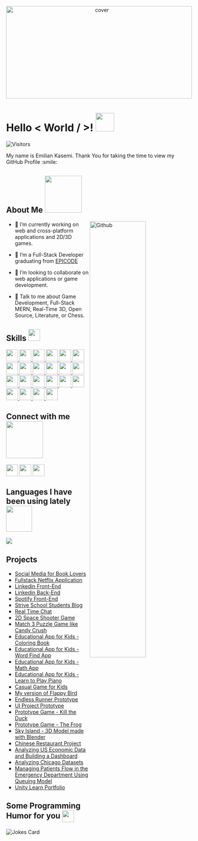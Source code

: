 <div align="center">
<img width="100%" height = "250px" src="https://c.tenor.com/3Irkt45Qb6AAAAAd/mario-difficult-difficult-level.gif" alt="cover" />
</div>

<h1> Hello < World / >! <img src = "https://raw.githubusercontent.com/MartinHeinz/MartinHeinz/master/wave.gif" width = 50px> </h1>
<p align='center'>
        
       
![Visitors](https://visitor-badge.glitch.me/badge?page_id=theringsofsaturn.theringsofsaturn)

</p>
<div size='20px'> My name is Emilian Kasemi. Thank You for taking the time to view my GitHub Profile :smile: 
</div>

<h2> About Me <img src = "https://media0.giphy.com/media/KDDpcKigbfFpnejZs6/giphy.gif?cid=ecf05e47oy6f4zjs8g1qoiystc56cu7r9tb8a1fe76e05oty&rid=giphy.gif" width = 100px></h2>

<img width="55%" align="right" alt="Github" src="https://raw.githubusercontent.com/onimur/.github/master/.resources/git-header.svg" />


- 🔭 I’m currently working on web and cross-platform applications and 2D/3D games.

- 🌱 I’m a Full-Stack Developer graduating from <a href="https://epicode.com/en/" target="_blank">EPICODE</a>

- 👯 I’m looking to collaborate on web applications or game development. 

- 💬 Talk to me about Game Development, Full-Stack MERN, Real-Time 3D, Open Source, Literature, or Chess.

<h2> Skills <img src = "https://media2.giphy.com/media/QssGEmpkyEOhBCb7e1/giphy.gif?cid=ecf05e47a0n3gi1bfqntqmob8g9aid1oyj2wr3ds3mg700bl&rid=giphy.gif" width = 32px> </h2>
<a href= https://github.com/theringsofsaturn?tab=repositories&q=&type=&language=html&sort= > <img width ='32px' src ='https://raw.githubusercontent.com/rahulbanerjee26/githubAboutMeGenerator/main/icons/html.svg'> </a>
<a href= https://github.com/theringsofsaturn?tab=repositories&q=&type=&language=css&sort= > <img width ='32px' src ='https://raw.githubusercontent.com/rahulbanerjee26/githubAboutMeGenerator/main/icons/css.svg'> </a>
<a href= https://github.com/theringsofsaturn?tab=repositories&q=&type=&language=bootstrap&sort= > <img width ='32px' src ='https://raw.githubusercontent.com/rahulbanerjee26/githubAboutMeGenerator/main/icons/bootstrap.svg'> </a>
<a href= https://github.com/theringsofsaturn?tab=repositories&q=&type=&language=javascript&sort= > <img width ='32px' src ='https://raw.githubusercontent.com/rahulbanerjee26/githubAboutMeGenerator/main/icons/javascript.svg'> </a>
<a href= https://github.com/theringsofsaturn?tab=repositories&q=&type=&language=reactjs&sort= > <img width ='32px' src ='https://raw.githubusercontent.com/rahulbanerjee26/githubAboutMeGenerator/main/icons/reactjs.svg'> </a>
<a href= https://github.com/theringsofsaturn?tab=repositories&q=&type=&language=redux&sort= > <img width ='32px' src ='https://raw.githubusercontent.com/rahulbanerjee26/githubAboutMeGenerator/main/icons/redux.svg'> </a>
<a href= https://github.com/theringsofsaturn?tab=repositories&q=&type=&language=nodejs&sort= > <img width ='32px' src ='https://raw.githubusercontent.com/rahulbanerjee26/githubAboutMeGenerator/main/icons/nodejs.svg'> </a>
<a href= https://github.com/theringsofsaturn?tab=repositories&q=&type=&language=express&sort= > <img width ='32px' src ='https://raw.githubusercontent.com/rahulbanerjee26/githubAboutMeGenerator/main/icons/express.svg'> </a>
<a href= https://github.com/theringsofsaturn?tab=repositories&q=&type=&language=mongodb&sort= > <img width ='32px' src ='https://raw.githubusercontent.com/rahulbanerjee26/githubAboutMeGenerator/main/icons/mongodb.svg'> </a>
<a href= https://github.com/theringsofsaturn?tab=repositories&q=&type=&language=postgresql&sort= > <img width ='32px' src ='https://raw.githubusercontent.com/rahulbanerjee26/githubAboutMeGenerator/main/icons/postgresql.svg'> </a>
<a href= https://github.com/theringsofsaturn?tab=repositories&q=&type=&language=typescript&sort= > <img width ='32px' src ='https://raw.githubusercontent.com/rahulbanerjee26/githubAboutMeGenerator/main/icons/typescript.svg'> </a>
<a href= https://github.com/theringsofsaturn?tab=repositories&q=&type=&language=csharp&sort= > <img width ='32px' src ='https://raw.githubusercontent.com/rahulbanerjee26/githubAboutMeGenerator/main/icons/csharp.svg'> </a>
<a href= https://github.com/theringsofsaturn?tab=repositories&q=&type=&language=unity&sort= > <img width ='32px' src ='https://raw.githubusercontent.com/rahulbanerjee26/githubAboutMeGenerator/main/icons/unity.svg'> </a>
<a href= https://github.com/theringsofsaturn?tab=repositories&q=&type=&language=unreal&sort= > <img width ='32px' src ='https://raw.githubusercontent.com/rahulbanerjee26/githubAboutMeGenerator/main/icons/unreal.svg'> </a>
<a href= https://github.com/theringsofsaturn?tab=repositories&q=&type=&language=blender&sort= > <img width ='32px' src ='https://raw.githubusercontent.com/rahulbanerjee26/githubAboutMeGenerator/main/icons/blender.svg'> </a>
<a href= https://github.com/theringsofsaturn?tab=repositories&q=&type=&language=photoshop&sort= > <img width ='32px' src ='https://raw.githubusercontent.com/rahulbanerjee26/githubAboutMeGenerator/main/icons/photoshop.svg'> </a>
<a href= https://github.com/theringsofsaturn?tab=repositories&q=&type=&language=illustrator&sort= > <img width ='32px' src ='https://raw.githubusercontent.com/rahulbanerjee26/githubAboutMeGenerator/main/icons/illustrator.svg'> </a>
<a href= https://github.com/theringsofsaturn?tab=repositories&q=&type=&language=git&sort= > <img width ='32px' src ='https://raw.githubusercontent.com/rahulbanerjee26/githubAboutMeGenerator/main/icons/git.svg'> </a>
<a href= https://github.com/theringsofsaturn?tab=repositories&q=&type=&language=github&sort= > <img width ='32px' src ='https://raw.githubusercontent.com/rahulbanerjee26/githubAboutMeGenerator/main/icons/github.svg'> </a>
<a href= https://github.com/theringsofsaturn?tab=repositories&q=&type=&language=postman&sort= > <img width ='32px' src ='https://raw.githubusercontent.com/rahulbanerjee26/githubAboutMeGenerator/main/icons/postman.svg'> </a>
<a href= https://github.com/theringsofsaturn?tab=repositories&q=&type=&language=azure&sort= > <img width ='32px' src ='https://raw.githubusercontent.com/rahulbanerjee26/githubAboutMeGenerator/main/icons/azure.svg'> </a>
<a href= https://github.com/theringsofsaturn?tab=repositories&q=&type=&language=heroku&sort= > <img width ='32px' src ='https://raw.githubusercontent.com/rahulbanerjee26/githubAboutMeGenerator/main/icons/heroku.svg'> </a>


<h2> Connect with me <img src='https://raw.githubusercontent.com/ShahriarShafin/ShahriarShafin/main/Assets/handshake.gif' width="100px"> </h2>
<a href = 'https://www.linkedin.com/in/emilian-kasemi'> <img width = '32px' align= 'center' src="https://raw.githubusercontent.com/rahulbanerjee26/githubAboutMeGenerator/main/icons/linked-in-alt.svg"/></a> 
<a href = 'https://play.google.com/store/apps/dev?id=6201646843189478498'> <img width = '32px' align= 'center' src="https://raw.githubusercontent.com/rahulbanerjee26/githubAboutMeGenerator/main/icons/portfolio.png"/></a> 
<a href = 'https://www.github.com/theringsofsaturn'> <img width = '32px' align= 'center' src="https://raw.githubusercontent.com/rahulbanerjee26/githubAboutMeGenerator/main/icons/github.svg"/></a> 


<h2> Languages I have been using lately <img src = "https://media1.giphy.com/media/JZ40cnfnN11KycrvMF/giphy.gif?cid=ecf05e47a0n3gi1bfqntqmob8g9aid1oyj2wr3ds3mg700bl&rid=giphy.gif" width = 70px> </h2>
<a href="https://github.com/anuraghazra/github-readme-stats">
<img align="center" src="https://github-readme-stats.vercel.app/api/wakatime?username=@the_rings_of_saturn&compact=True"/>
</a>
<br>

<h2> Projects </h2>

<ul style="list-style-type:square;">
        <li><a href="https://github.com/theringsofsaturn/Owl-of-Minerva">Social Media for Book Lovers</a></li>
        <li><a href="https://github.com/theringsofsaturn/Netflix-App-Full-Stack">Fullstack Netflix Application</a></li>
        <li><a href="https://github.com/theringsofsaturn/LinkedIn-Front-End">Linkedin Front-End</a></li>
        <li><a href="https://github.com/JTapioT/linkedin-backend-buildweek/tree/develop">Linkedin Back-End</a></li>
        <li><a href="https://github.com/theringsofsaturn/Spotify">Spotify Front-End</a></li>
        <li><a href="https://github.com/theringsofsaturn/Strive-School-Students-Blog">Strive School Students Blog</a></li>
         <li><a href="https://github.com/theringsofsaturn/Real-Time-Chat-Socket-Io/tree/main/client">Real Time Chat</a></li>
        <li><a href="https://play.unity.com/mg/other/dust-in-the-space">2D Space Shooter Game</a></li>
        <li><a href="https://play.google.com/store/apps/details?id=com.emiliankasemi.candyzana">Match 3 Puzzle Game like Candy Crush</a></li>
        <li><a href="https://play.google.com/store/apps/details?id=com.emiliankasemi.piktorivogel">Educational App for Kids - Coloring Book</a></li>
        <li><a href="https://play.google.com/store/apps/details?id=com.emiliankasemi.wordsearch">Educational App for Kids - Word Find App</a></li>
        <li><a href="https://play.google.com/store/apps/details?id=com.emiliankasemi.matematikaperfemije">Educational App for Kids - Math App</a></li>
        <li><a href="https://play.google.com/store/apps/details?id=com.emiliankasemi.piano">Educational App for Kids - Learn to Play Piano</a></li>
        <li><a href="https://play.google.com/store/apps/details?id=com.emiliankasemi.odisea">Casual Game for Kids</a></li>
        <li><a href="https://play.google.com/store/apps/details?id=com.emiliankasemi.kozmonauti">My version of Flappy Bird</a></li>
        <li><a href="https://play.unity.com/mg/other/endless-runner-prototype-1">Endless Runner Prototype</a></li>
        <li><a href="https://play.unity.com/mg/other/prototype-5-ui-project">UI Project Prototype</a></li>
        <li><a href="https://theringsofsaturn.github.io/Vrit_Patat/index.html">Prototype Game - Kill the Duck</a></li>
        <li><a href="https://theringsofsaturn.github.io/Bretkosa_ne_rruge/index.html">Prototype Game - The Frog</a></li>
        <li><a href="https://github.com/theringsofsaturn/Ishulli_Askund">Sky Island - 3D Model made with Blender</a></li>
        <li><a href="https://theringsofsaturn.github.io/HTML-CSS-and-Javascript/module5/index.html">Chinese Restaurant Project</a></li>
        <li><a href="https://theringsofsaturn.github.io/IBM_Data_Science/Analyzing_US_Economic_Data.html">Analyzing US Economic Data and Building a Dashboard</a></li>
        <li><a href="https://theringsofsaturn.github.io/IBM_Data_Science/Socioeconomics_indicators_in_Chicago.html">Analyzing Chicago Datasets</a></li>
        <li><a href="https://theringsofsaturn.github.io/IBM_Data_Science/Queue_model_for_Data_Science_project/Queue_model_for_patient_flow.html">Managing Patients Flow in the Emergency Department Using Queuing Model</a></li>
        <li><a href="https://learn.unity.com/u/5e59cec7edbc2a0bf8f72ebd?tab=profile">Unity Learn Portfolio</a></li>
        </ul>





<h2> Some Programming Humor for you <img align ='center' src='https://media2.giphy.com/media/UQDSBzfyiBKvgFcSTw/giphy.gif?cid=ecf05e47p3cd513axbek3f56ti3jzizq8hincw20jauyyfyw&rid=giphy.gif' width = '32px'></h2>

![Jokes Card](https://readme-jokes.vercel.app/api?theme=default)
